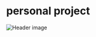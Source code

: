 # personal project

![Header image](https://github.com/mrjeanjoseph/CRUD_AllDay/blob/master/cheatsheet/img/content01.gif?raw=true "Header Image")
